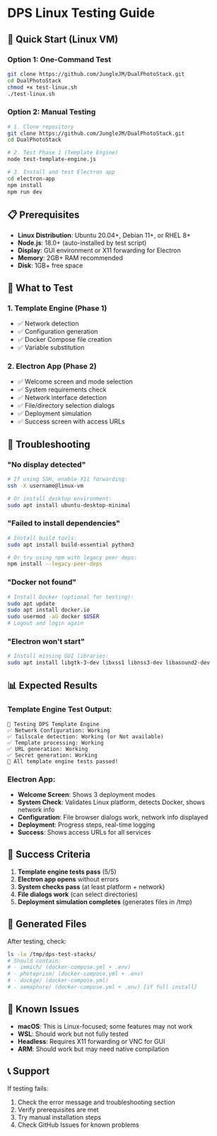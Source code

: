 # DPS Linux Testing Guide

## 🚀 Quick Start (Linux VM)

### Option 1: One-Command Test
```bash
git clone https://github.com/JungleJM/DualPhotoStack.git
cd DualPhotoStack
chmod +x test-linux.sh
./test-linux.sh
```

### Option 2: Manual Testing
```bash
# 1. Clone repository
git clone https://github.com/JungleJM/DualPhotoStack.git
cd DualPhotoStack

# 2. Test Phase 1 (Template Engine)
node test-template-engine.js

# 3. Install and test Electron app
cd electron-app
npm install
npm run dev
```

## 📋 Prerequisites

- **Linux Distribution**: Ubuntu 20.04+, Debian 11+, or RHEL 8+
- **Node.js**: 18.0+ (auto-installed by test script)
- **Display**: GUI environment or X11 forwarding for Electron
- **Memory**: 2GB+ RAM recommended
- **Disk**: 1GB+ free space

## 🧪 What to Test

### 1. Template Engine (Phase 1)
- ✅ Network detection
- ✅ Configuration generation
- ✅ Docker Compose file creation
- ✅ Variable substitution

### 2. Electron App (Phase 2)
- ✅ Welcome screen and mode selection
- ✅ System requirements check
- ✅ Network interface detection
- ✅ File/directory selection dialogs
- ✅ Deployment simulation
- ✅ Success screen with access URLs

## 🐛 Troubleshooting

### "No display detected"
```bash
# If using SSH, enable X11 forwarding:
ssh -X username@linux-vm

# Or install desktop environment:
sudo apt install ubuntu-desktop-minimal
```

### "Failed to install dependencies"
```bash
# Install build tools:
sudo apt install build-essential python3

# Or try using npm with legacy peer deps:
npm install --legacy-peer-deps
```

### "Docker not found"
```bash
# Install Docker (optional for testing):
sudo apt update
sudo apt install docker.io
sudo usermod -aG docker $USER
# Logout and login again
```

### "Electron won't start"
```bash
# Install missing GUI libraries:
sudo apt install libgtk-3-dev libxss1 libnss3-dev libasound2-dev
```

## 📊 Expected Results

### Template Engine Test Output:
```
🔧 Testing DPS Template Engine
✅ Network Configuration: Working
✅ Tailscale detection: Working (or Not available)
✅ Template processing: Working
✅ URL generation: Working
✅ Secret generation: Working
🎉 All template engine tests passed!
```

### Electron App:
- **Welcome Screen**: Shows 3 deployment modes
- **System Check**: Validates Linux platform, detects Docker, shows network info
- **Configuration**: File browser dialogs work, network info displayed
- **Deployment**: Progress steps, real-time logging
- **Success**: Shows access URLs for all services

## 🎯 Success Criteria

1. **Template engine tests pass** (5/5)
2. **Electron app opens** without errors
3. **System checks pass** (at least platform + network)
4. **File dialogs work** (can select directories)
5. **Deployment simulation completes** (generates files in /tmp)

## 📁 Generated Files

After testing, check:
```bash
ls -la /tmp/dps-test-stacks/
# Should contain:
# - immich/ (docker-compose.yml + .env)
# - photoprism/ (docker-compose.yml + .env)  
# - dockge/ (docker-compose.yml)
# - semaphore/ (docker-compose.yml + .env) [if full install]
```

## 🚨 Known Issues

- **macOS**: This is Linux-focused; some features may not work
- **WSL**: Should work but not fully tested
- **Headless**: Requires X11 forwarding or VNC for GUI
- **ARM**: Should work but may need native compilation

## 📞 Support

If testing fails:
1. Check the error message and troubleshooting section
2. Verify prerequisites are met
3. Try manual installation steps
4. Check GitHub Issues for known problems